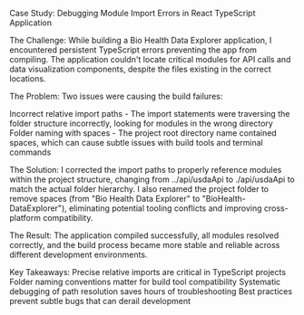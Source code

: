 Case Study: Debugging Module Import Errors in React TypeScript Application

The Challenge:
While building a Bio Health Data Explorer application, I encountered persistent TypeScript errors preventing the app from compiling. The application couldn't locate critical modules for API calls and data visualization components, despite the files existing in the correct locations.

The Problem:
Two issues were causing the build failures:

Incorrect relative import paths - The import statements were traversing the folder structure incorrectly, looking for modules in the wrong directory
Folder naming with spaces - The project root directory name contained spaces, which can cause subtle issues with build tools and terminal commands

The Solution:
I corrected the import paths to properly reference modules within the project structure, changing from ../api/usdaApi to ./api/usdaApi to match the actual folder hierarchy.
I also renamed the project folder to remove spaces (from "Bio Health Data Explorer" to "BioHealth-DataExplorer"), eliminating potential tooling conflicts and improving cross-platform compatibility.

The Result:
The application compiled successfully, all modules resolved correctly, and the build process became more stable and reliable across different development environments.

Key Takeaways:
Precise relative imports are critical in TypeScript projects
Folder naming conventions matter for build tool compatibility
Systematic debugging of path resolution saves hours of troubleshooting
Best practices prevent subtle bugs that can derail development
